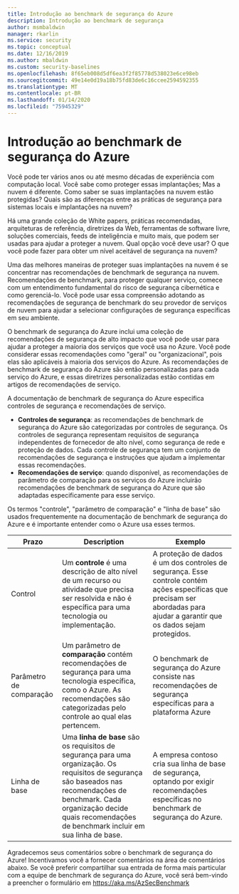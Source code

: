 ```yaml
---
title: Introdução ao benchmark de segurança do Azure
description: Introdução ao benchmark de segurança
author: msmbaldwin
manager: rkarlin
ms.service: security
ms.topic: conceptual
ms.date: 12/16/2019
ms.author: mbaldwin
ms.custom: security-baselines
ms.openlocfilehash: 8f65eb008d5df6ea3f2f85778d538023e6ce98eb
ms.sourcegitcommit: 49e14e0d19a18b75fd83de6c16ccee2594592355
ms.translationtype: MT
ms.contentlocale: pt-BR
ms.lasthandoff: 01/14/2020
ms.locfileid: "75945329"
---
```

# <a name="azure-security-benchmark-introduction"></a>Introdução ao benchmark de segurança do Azure

Você pode ter vários anos ou até mesmo décadas de experiência com computação local. Você sabe como proteger essas implantações; Mas a nuvem é diferente. Como saber se suas implantações na nuvem estão protegidas? Quais são as diferenças entre as práticas de segurança para sistemas locais e implantações na nuvem?

Há uma grande coleção de White papers, práticas recomendadas, arquiteturas de referência, diretrizes da Web, ferramentas de software livre, soluções comerciais, feeds de inteligência e muito mais, que podem ser usadas para ajudar a proteger a nuvem. Qual opção você deve usar? O que você pode fazer para obter um nível aceitável de segurança na nuvem? 

Uma das melhores maneiras de proteger suas implantações na nuvem é se concentrar nas recomendações de benchmark de segurança na nuvem. Recomendações de benchmark, para proteger qualquer serviço, comece com um entendimento fundamental do risco de segurança cibernética e como gerenciá-lo. Você pode usar essa compreensão adotando as recomendações de segurança de benchmark do seu provedor de serviços de nuvem para ajudar a selecionar configurações de segurança específicas em seu ambiente. 

O benchmark de segurança do Azure inclui uma coleção de recomendações de segurança de alto impacto que você pode usar para ajudar a proteger a maioria dos serviços que você usa no Azure. Você pode considerar essas recomendações como "geral" ou "organizacional", pois elas são aplicáveis à maioria dos serviços do Azure. As recomendações de benchmark de segurança do Azure são então personalizadas para cada serviço do Azure, e essas diretrizes personalizadas estão contidas em artigos de recomendações de serviço. 

A documentação de benchmark de segurança do Azure especifica controles de segurança e recomendações de serviço.

- **Controles de segurança**: as recomendações de benchmark de segurança do Azure são categorizadas por controles de segurança. Os controles de segurança representam requisitos de segurança independentes de fornecedor de alto nível, como segurança de rede e proteção de dados. Cada controle de segurança tem um conjunto de recomendações de segurança e instruções que ajudam a implementar essas recomendações. 
- **Recomendações de serviço**: quando disponível, as recomendações de parâmetro de comparação para os serviços do Azure incluirão recomendações de benchmark de segurança do Azure que são adaptadas especificamente para esse serviço. 

Os termos "controle", "parâmetro de comparação" e "linha de base" são usados frequentemente na documentação de benchmark de segurança do Azure e é importante entender como o Azure usa esses termos. 

| Prazo | Description | Exemplo |
|--|--|--|
| Control | Um **controle** é uma descrição de alto nível de um recurso ou atividade que precisa ser resolvida e não é específica para uma tecnologia ou implementação. | A proteção de dados é um dos controles de segurança. Esse controle contém ações específicas que precisam ser abordadas para ajudar a garantir que os dados sejam protegidos. |
| Parâmetro de comparação | Um parâmetro de **comparação** contém recomendações de segurança para uma tecnologia específica, como o Azure. As recomendações são categorizadas pelo controle ao qual elas pertencem. | O benchmark de segurança do Azure consiste nas recomendações de segurança específicas para a plataforma Azure  |
| Linha de base | Uma **linha de base** são os requisitos de segurança para uma organização. Os requisitos de segurança são baseados nas recomendações de benchmark. Cada organização decide quais recomendações de benchmark incluir em sua linha de base. | A empresa contoso cria sua linha de base de segurança, optando por exigir recomendações específicas no benchmark de segurança do Azure. |

Agradecemos seus comentários sobre o benchmark de segurança do Azure! Incentivamos você a fornecer comentários na área de comentários abaixo. Se você preferir compartilhar sua entrada de forma mais particular com a equipe de benchmark de segurança do Azure, você será bem-vindo a preencher o formulário em https://aka.ms/AzSecBenchmark 
